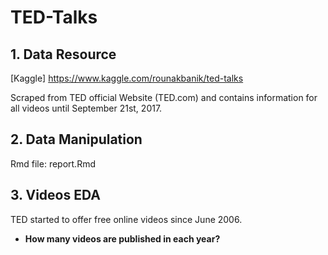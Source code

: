 # TED-Talks

## 1. Data Resource

[Kaggle] https://www.kaggle.com/rounakbanik/ted-talks

Scraped from TED official Website (TED.com) and contains information for all videos until September 21st, 2017.

## 2. Data Manipulation

Rmd file: report.Rmd

## 3. Videos EDA

TED started to offer free online videos since June 2006.

* __How many videos are published in each year?__

